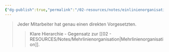 ```yaml
---
{"dg-publish":true,"permalink":"/02-resources/notes/einlinienorganisation/","tags":["organisation/leitungssystem","BWL"],"noteIcon":"","updated":"2025-09-05T10:12:29.178+02:00"}
---
```


>Jeder Mitarbeiter hat genau einen direkten Vorgesetzten.
>>Klare Hierarchie - Gegensatz zur [[02 - RESOURCES/Notes/Mehrlinienorganisation\|Mehrlinienorganisation]].